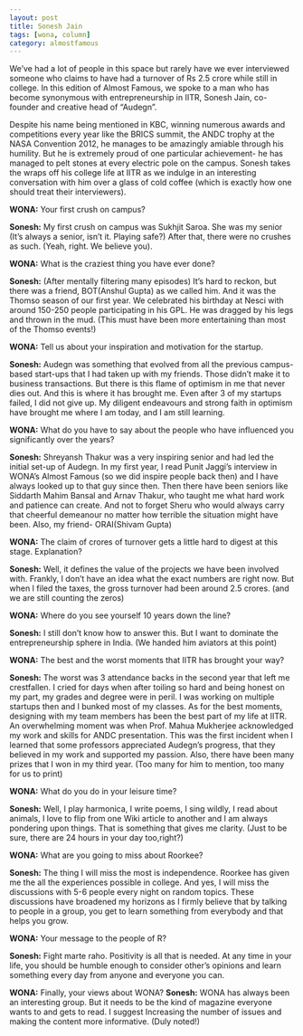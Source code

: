 ```yaml
---
layout: post
title: Sonesh Jain
tags: [wona, column]
category: almostfamous
---
```


We’ve had a lot of people in this space but rarely have we ever interviewed someone who claims to have had a turnover of Rs 2.5 crore while still in college. In this edition of Almost Famous, we spoke to a man who has become synonymous with entrepreneurship in IITR, Sonesh Jain, co-founder and creative head of “Audegn”. 

Despite his name being mentioned in KBC, winning numerous awards and competitions every year like the BRICS summit, the ANDC trophy at the NASA Convention 2012, he manages to be amazingly amiable through his humility. But he is extremely proud of one particular achievement- he has managed to pelt stones at every electric pole on the campus. Sonesh takes the wraps off his college life at IITR as we indulge in an interesting conversation with him over a glass of cold coffee (which is exactly how one should treat their interviewers).


**WONA:** Your first crush on campus?

**Sonesh:** My first crush on campus was Sukhjit Saroa. She was my senior (It’s always a senior, isn’t it. Playing safe?) After that, there were no crushes as such. (Yeah, right. We believe you).

**WONA:** What is the craziest thing you have ever done? 

**Sonesh:** (After mentally filtering many episodes) It’s hard to reckon, but there was a friend, BOT(Anshul Gupta) as we called him. And it was the Thomso season of our first year. We celebrated his birthday at Nesci with around 150-250 people participating in his GPL. He was dragged by his legs and thrown in the mud. (This must have been more entertaining than most of the Thomso events!)

**WONA:** Tell us about your inspiration and motivation for the startup.

**Sonesh:** Audegn was something that evolved from all the previous campus-based start-ups that I had taken up with my friends. Those didn’t make it to business transactions. But there is this flame of optimism in me that never dies out. And this is where it has brought me. Even after 3 of my startups failed, I did not give up. My diligent endeavours and strong faith in optimism have brought me where I am today, and I am still learning.

**WONA:** What do you have to say about the people who have influenced you significantly over the years? 

**Sonesh:** Shreyansh Thakur was a very inspiring senior and had led the initial set-up of Audegn. In my first year, I read Punit Jaggi’s interview in WONA’s Almost Famous (so we did inspire people back then) and I have always looked up to that guy since then. Then there have been seniors like Siddarth Mahim Bansal and Arnav Thakur, who taught me what hard work and patience can create. And not to forget Sheru who would always carry that cheerful demeanour no matter how terrible the situation might have been. Also, my friend- ORAI(Shivam Gupta)

**WONA:** The claim of crores of turnover gets a little hard to digest at this stage. Explanation?

**Sonesh:** Well, it defines the value of the projects we have been involved with. Frankly, I don’t have an idea what the exact numbers are right now. But when I filed the taxes, the gross turnover had been around 2.5 crores. (and we are still counting the zeros)

**WONA:** Where do you see yourself 10 years down the line?

**Sonesh:** I still don’t know how to answer this. But I want to dominate the entrepreneurship sphere in India. (We handed him aviators at this point)

**WONA:** The best and the worst moments that IITR has brought your way?

**Sonesh:** The worst was 3 attendance backs in the second year that left me crestfallen. I cried for days when after toiling so hard and being honest on my part, my grades and degree were in peril. I was working on multiple startups then and I bunked most of my classes. 
As for the best moments, designing with my team members has been the best part of my life at IITR. An overwhelming moment was when Prof. Mahua Mukherjee acknowledged my work and skills for ANDC presentation. This was the first incident when I learned that some professors appreciated Audegn’s progress, that they believed in my work and supported my passion. Also, there have been many prizes that I won in my third year. (Too many for him to mention, too many for us to print)

**WONA:** What do you do in your leisure time?

**Sonesh:** Well, I play harmonica, I write poems, I sing wildly, I read about animals, I love to flip from one Wiki article to another and I am always pondering upon things. That is something that gives me clarity. (Just to be sure, there are 24 hours in your day too,right?)

**WONA:** What are you going to miss about Roorkee?

**Sonesh:** The thing I will miss the most is independence. Roorkee has given me the all the experiences possible in college. And yes, I will miss the discussions with 5-6 people every night on random topics. These discussions have broadened my horizons as I firmly believe that by talking to people in a group, you get to learn something from everybody and that helps you grow.

**WONA:** Your message to the people of R?

**Sonesh:** Fight marte raho. Positivity is all that is needed. At any time in your life, you should be humble enough to consider other’s opinions and learn something every day from anyone and everyone you can.

**WONA:** Finally, your views about WONA?
**Sonesh:** WONA has always been an interesting group. But it needs to be the kind of magazine everyone wants to and gets to read. I suggest Increasing the number of issues and making the content more informative. (Duly noted!)
